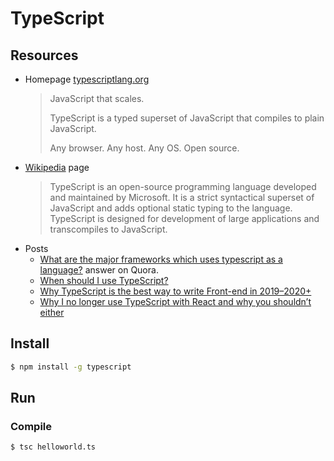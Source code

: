 # TypeScript


## Resources

* Homepage [typescriptlang.org](https://www.typescriptlang.org/ "https://www.typescriptlang.org/")
    > JavaScript that scales.
    >
    > TypeScript is a typed superset of JavaScript that compiles to plain JavaScript.
    >
    > Any browser. Any host. Any OS. Open source.
* [Wikipedia](https://en.wikipedia.org/wiki/TypeScript) page
    > TypeScript is an open-source programming language developed and maintained by Microsoft. It is a strict syntactical superset of JavaScript and adds optional static typing to the language. TypeScript is designed for development of large applications and transcompiles to JavaScript.
* Posts
    - [What are the major frameworks which uses typescript as a language?](https://www.quora.com/What-are-the-major-frameworks-which-uses-typescript-as-a-language) answer on Quora.
    - [When should I use TypeScript?](https://www.freecodecamp.org/news/when-should-i-use-typescript-311cb5fe801b/)
    - [Why TypeScript is the best way to write Front-end in 2019–2020+](https://medium.com/@jtomaszewski/why-typescript-is-the-best-way-to-write-front-end-in-2019-feb855f9b164)
    - [Why I no longer use TypeScript with React and why you shouldn’t either](https://hackernoon.com/why-i-no-longer-use-typescript-with-react-and-why-you-shouldnt-either-e744d27452b4)


## Install

```sh
$ npm install -g typescript
```

## Run

### Compile

```sh
$ tsc helloworld.ts
```
